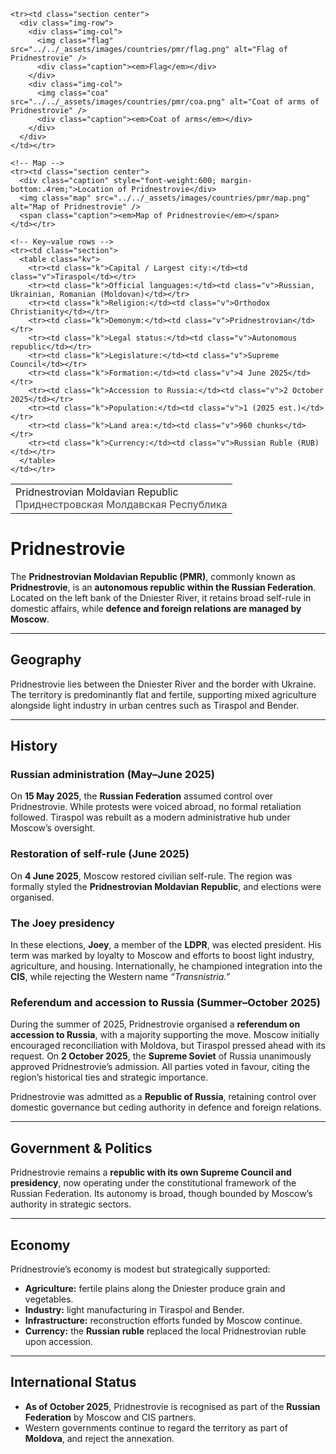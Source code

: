 <div class="infobox-right">
  <table class="infobox">
    <tr><td class="title">Pridnestrovian Moldavian Republic<br/><span style="font-weight:400; opacity:.8;">Приднестровская Молдавская Республика</span></td></tr>

```
<tr><td class="section center">
  <div class="img-row">
    <div class="img-col">
      <img class="flag" src="../../_assets/images/countries/pmr/flag.png" alt="Flag of Pridnestrovie" />
      <div class="caption"><em>Flag</em></div>
    </div>
    <div class="img-col">
      <img class="coa" src="../../_assets/images/countries/pmr/coa.png" alt="Coat of arms of Pridnestrovie" />
      <div class="caption"><em>Coat of arms</em></div>
    </div>
  </div>
</td></tr>

<!-- Map -->
<tr><td class="section center">
  <div class="caption" style="font-weight:600; margin-bottom:.4rem;">Location of Pridnestrovie</div>
  <img class="map" src="../../_assets/images/countries/pmr/map.png" alt="Map of Pridnestrovie" />
  <span class="caption"><em>Map of Pridnestrovie</em></span>
</td></tr>

<!-- Key–value rows -->
<tr><td class="section">
  <table class="kv">
    <tr><td class="k">Capital / Largest city:</td><td class="v">Tiraspol</td></tr>
    <tr><td class="k">Official languages:</td><td class="v">Russian, Ukrainian, Romanian (Moldovan)</td></tr>
    <tr><td class="k">Religion:</td><td class="v">Orthodox Christianity</td></tr>
    <tr><td class="k">Demonym:</td><td class="v">Pridnestrovian</td></tr>
    <tr><td class="k">Legal status:</td><td class="v">Autonomous republic</td></tr>
    <tr><td class="k">Legislature:</td><td class="v">Supreme Council</td></tr>
    <tr><td class="k">Formation:</td><td class="v">4 June 2025</td></tr>
    <tr><td class="k">Accession to Russia:</td><td class="v">2 October 2025</td></tr>
    <tr><td class="k">Population:</td><td class="v">1 (2025 est.)</td></tr>
    <tr><td class="k">Land area:</td><td class="v">960 chunks</td></tr>
    <tr><td class="k">Currency:</td><td class="v">Russian Ruble (RUB)</td></tr>
  </table>
</td></tr>
```

  </table>
</div>

# Pridnestrovie

The **Pridnestrovian Moldavian Republic (PMR)**, commonly known as **Pridnestrovie**, is an **autonomous republic within the Russian Federation**. Located on the left bank of the Dniester River, it retains broad self-rule in domestic affairs, while **defence and foreign relations are managed by Moscow**.

---

## Geography

Pridnestrovie lies between the Dniester River and the border with Ukraine. The territory is predominantly flat and fertile, supporting mixed agriculture alongside light industry in urban centres such as Tiraspol and Bender.

---

## History

### Russian administration (May–June 2025)

On **15 May 2025**, the **Russian Federation** assumed control over Pridnestrovie. While protests were voiced abroad, no formal retaliation followed. Tiraspol was rebuilt as a modern administrative hub under Moscow’s oversight.

### Restoration of self-rule (June 2025)

On **4 June 2025**, Moscow restored civilian self-rule. The region was formally styled the **Pridnestrovian Moldavian Republic**, and elections were organised.

### The Joey presidency

In these elections, **Joey**, a member of the **LDPR**, was elected president. His term was marked by loyalty to Moscow and efforts to boost light industry, agriculture, and housing. Internationally, he championed integration into the **CIS**, while rejecting the Western name *“Transnistria.”*

### Referendum and accession to Russia (Summer–October 2025)

During the summer of 2025, Pridnestrovie organised a **referendum on accession to Russia**, with a majority supporting the move. Moscow initially encouraged reconciliation with Moldova, but Tiraspol pressed ahead with its request. On **2 October 2025**, the **Supreme Soviet** of Russia unanimously approved Pridnestrovie’s admission. All parties voted in favour, citing the region’s historical ties and strategic importance.

Pridnestrovie was admitted as a **Republic of Russia**, retaining control over domestic governance but ceding authority in defence and foreign relations.

---

## Government & Politics

Pridnestrovie remains a **republic with its own Supreme Council and presidency**, now operating under the constitutional framework of the Russian Federation. Its autonomy is broad, though bounded by Moscow’s authority in strategic sectors.

---

## Economy

Pridnestrovie’s economy is modest but strategically supported:

* **Agriculture:** fertile plains along the Dniester produce grain and vegetables.
* **Industry:** light manufacturing in Tiraspol and Bender.
* **Infrastructure:** reconstruction efforts funded by Moscow continue.
* **Currency:** the **Russian ruble** replaced the local Pridnestrovian ruble upon accession.

---

## International Status

* **As of October 2025**, Pridnestrovie is recognised as part of the **Russian Federation** by Moscow and CIS partners.
* Western governments continue to regard the territory as part of **Moldova**, and reject the annexation.
